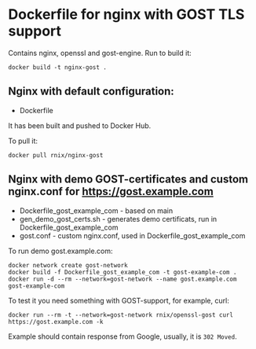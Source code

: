 # Dockerfile for nginx with GOST TLS support

Contains nginx, openssl and gost-engine.
Run to build it:
```
docker build -t nginx-gost .
```

## Nginx with default configuration:

* Dockerfile

It has been built and pushed to Docker Hub.

To pull it:
```
docker pull rnix/nginx-gost
```


## Nginx with demo GOST-certificates and custom nginx.conf for https://gost.example.com

* Dockerfile_gost_example_com - based on main
* gen_demo_gost_certs.sh - generates demo certificats, run in Dockerfile_gost_example_com
* gost.conf - custom nginx.conf, used in Dockerfile_gost_example_com

To run demo gost.example.com:

```
docker network create gost-network
docker build -f Dockerfile_gost_example_com -t gost-example-com .
docker run -d --rm --network=gost-network --name gost.example.com gost-example-com
```

To test it you need something with GOST-support, for example, curl:
```
docker run --rm -t --network=gost-network rnix/openssl-gost curl https://gost.example.com -k
```

Example should contain response from Google, usually, it is `302 Moved`.

